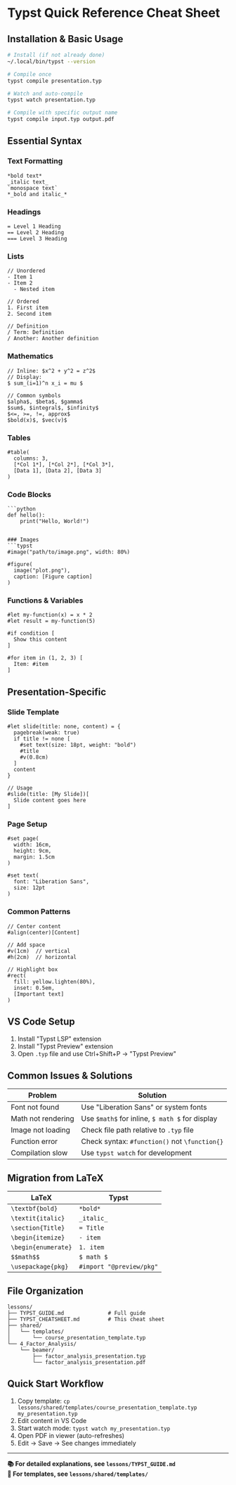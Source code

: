 # Typst Quick Reference Cheat Sheet

## Installation & Basic Usage

```bash
# Install (if not already done)
~/.local/bin/typst --version

# Compile once
typst compile presentation.typ

# Watch and auto-compile
typst watch presentation.typ

# Compile with specific output name
typst compile input.typ output.pdf
```

## Essential Syntax

### Text Formatting
```typst
*bold text*
_italic text_
`monospace text`
*_bold and italic_*
```

### Headings
```typst
= Level 1 Heading
== Level 2 Heading  
=== Level 3 Heading
```

### Lists
```typst
// Unordered
- Item 1
- Item 2
  - Nested item

// Ordered
1. First item
2. Second item

// Definition
/ Term: Definition
/ Another: Another definition
```

### Mathematics
```typst
// Inline: $x^2 + y^2 = z^2$
// Display:
$ sum_(i=1)^n x_i = mu $

// Common symbols
$alpha$, $beta$, $gamma$
$sum$, $integral$, $infinity$
$<=, >=, !=, approx$
$bold(x)$, $vec(v)$
```

### Tables
```typst
#table(
  columns: 3,
  [*Col 1*], [*Col 2*], [*Col 3*],
  [Data 1], [Data 2], [Data 3]
)
```

### Code Blocks
```typst
```python
def hello():
    print("Hello, World!")
```
```

### Images
```typst
#image("path/to/image.png", width: 80%)

#figure(
  image("plot.png"),
  caption: [Figure caption]
)
```

### Functions & Variables
```typst
#let my-function(x) = x * 2
#let result = my-function(5)

#if condition [
  Show this content
]

#for item in (1, 2, 3) [
  Item: #item
]
```

## Presentation-Specific

### Slide Template
```typst
#let slide(title: none, content) = {
  pagebreak(weak: true)
  if title != none [
    #set text(size: 18pt, weight: "bold")
    #title
    #v(0.8cm)
  ]
  content
}

// Usage
#slide(title: [My Slide])[
  Slide content goes here
]
```

### Page Setup
```typst
#set page(
  width: 16cm,
  height: 9cm,
  margin: 1.5cm
)

#set text(
  font: "Liberation Sans",
  size: 12pt
)
```

### Common Patterns
```typst
// Center content
#align(center)[Content]

// Add space
#v(1cm)  // vertical
#h(2cm)  // horizontal

// Highlight box
#rect(
  fill: yellow.lighten(80%),
  inset: 0.5em,
  [Important text]
)
```

## VS Code Setup

1. Install "Typst LSP" extension
2. Install "Typst Preview" extension  
3. Open `.typ` file and use Ctrl+Shift+P → "Typst Preview"

## Common Issues & Solutions

| Problem | Solution |
|---------|----------|
| Font not found | Use "Liberation Sans" or system fonts |
| Math not rendering | Use `$math$` for inline, `$ math $` for display |  
| Image not loading | Check file path relative to `.typ` file |
| Function error | Check syntax: `#function()` not `\function{}` |
| Compilation slow | Use `typst watch` for development |

## Migration from LaTeX

| LaTeX | Typst |
|-------|-------|
| `\textbf{bold}` | `*bold*` |
| `\textit{italic}` | `_italic_` |
| `\section{Title}` | `= Title` |
| `\begin{itemize}` | `- item` |
| `\begin{enumerate}` | `1. item` |
| `$$math$$` | `$ math $` |
| `\usepackage{pkg}` | `#import "@preview/pkg"` |

## File Organization

```
lessons/
├── TYPST_GUIDE.md              # Full guide
├── TYPST_CHEATSHEET.md         # This cheat sheet
├── shared/
│   └── templates/
│       └── course_presentation_template.typ
└── 4_Factor_Analysis/
    └── beamer/
        ├── factor_analysis_presentation.typ
        └── factor_analysis_presentation.pdf
```

## Quick Start Workflow

1. Copy template: `cp lessons/shared/templates/course_presentation_template.typ my_presentation.typ`
2. Edit content in VS Code
3. Start watch mode: `typst watch my_presentation.typ`
4. Open PDF in viewer (auto-refreshes)
5. Edit → Save → See changes immediately

---

**📚 For detailed explanations, see `lessons/TYPST_GUIDE.md`**  
**🎯 For templates, see `lessons/shared/templates/`**